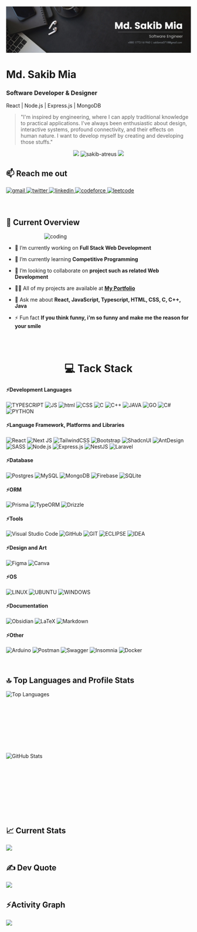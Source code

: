 ![Image](Banner.png)
# Md. Sakib Mia

### **Software Developer & Designer**
React | Node.js | Express.js | MongoDB 
<br/>
>
> "I'm inspired by engineering, where I can apply traditional knowledge to practical applications. I've always been enthusiastic about design, interactive systems, profound connectivity, and their effects on human nature. I want to develop myself by creating and developing those stuffs."

<p align="center"> <img src="https://media.giphy.com/media/iY8CRBdQXODJSCERIr/giphy.gif" width="30px"> <img src="https://komarev.com/ghpvc/?username=sakib-atreus&label=Profile%20views&color=brightgreen&style=plastic&" alt="sakib-atreus" /> <img src="https://media.giphy.com/media/iY8CRBdQXODJSCERIr/giphy.gif" width="30px"> </p>

## <h2 align="left"> :mailbox: Reach me out</h2>
<p align="left">
<a href="mailto:sakibmia0718@gmail.com" target="_blank">
<img src=https://img.shields.io/badge/Gmail-D14836?style=for-the-badge&logo=gmail&logoColor=white alt=gmail style="margin-bottom: 5px;" />
</a>
<a href="https://twitter.com/SamiulSakib7" target="_blank">
<img src=https://img.shields.io/badge/twitter-%2300acee.svg?&style=for-the-badge&logo=twitter&logoColor=white alt=twitter style="margin-bottom: 5px;" />
</a>
<a href="https://linkedin.com/in/sakib-atreus" target="_blank">
<img src=https://img.shields.io/badge/linkedin-%231E77B5.svg?&style=for-the-badge&logo=linkedin&logoColor=white alt=linkedin style="margin-bottom: 5px;" />
</a>
<!-- <a href="https://instagram.com/sakib_atreus" target="_blank">
<img src=https://img.shields.io/badge/instagram-%23000000.svg?&style=for-the-badge&logo=instagram&logoColor=white alt=instagram style="margin-bottom: 5px;" />
</a> -->
<!-- <a href="https://www.facebook.com/samiulislamsakib.77777" target="_blank">
<img src=https://img.shields.io/badge/facebook-%232E87FB.svg?&style=for-the-badge&logo=facebook&logoColor=white alt=facebook style="margin-bottom: 5px;" />
</a> -->
<a href="https://codeforces.com/profile/Sakib_Atreus" target="_blank">
<img src=https://img.shields.io/badge/Codeforces-1F8ACB.svg?style=for-the-badge&logo=Codeforces&logoColor=white alt=codeforce style="margin-bottom: 5px;" />
</a>
<a href="https://leetcode.com/u/sakibatreus/" target="_blank">
<img src=https://img.shields.io/badge/LeetCode-FFA116.svg?style=for-the-badge&logo=LeetCode&logoColor=white alt=leetcode style="margin-bottom: 5px;" />
</a>
</p>

<br />

## :eyes: Current Overview
<img align="right" alt="coding" width="400"  src="https://user-images.githubusercontent.com/74038190/221352989-518609ab-b4d1-459e-929f-a08cd2bd9b3c.gif">

<br />

- 🔭 I’m currently working on **Full Stack Web Development**

- 🌱 I’m currently learning **Competitive Programming**

- 👯 I’m looking to collaborate on **project such as related Web Development**

- 👨‍💻 All of my projects are available at **<a href="https://sakib-atreus.github.io/Sakib-Mia-Portfolio/" target="_blank">My Portfolio</a>**

- 💬 Ask me about **React, JavaScript, Typescript, HTML, CSS, C, C++, Java**

- ⚡ Fun fact **If you think funny, i'm so funny and make me the reason for your smile**

<br />
<br />

**<h1 style="font-weight: 700" align="center"> :computer: Tack Stack</h1>**

#### ⚡Development Languages
![TYPESCRIPT](https://img.shields.io/badge/TypeScript-007ACC?style=for-the-badge&logo=typescript&logoColor=white) 
![JS](https://img.shields.io/badge/JavaScript-F7DF1E.svg?style=for-the-badge&logo=JavaScript&logoColor=black) 
![html](https://img.shields.io/badge/HTML5-E34F26?style=for-the-badge&logo=html5&logoColor=white) 
![CSS](https://img.shields.io/badge/CSS3-1572B6?style=for-the-badge&logo=css3&logoColor=white) 
![C](https://img.shields.io/badge/C-00599C?style=for-the-badge&logo=c&logoColor=white) 
![C++](https://img.shields.io/badge/C%2B%2B-00599C?style=for-the-badge&logo=c%2B%2B&logoColor=white) 
![JAVA](https://img.shields.io/badge/Java-ED8B00?style=for-the-badge&logo=openjdk&logoColor=white) 
![GO](https://img.shields.io/badge/Go-00ADD8.svg?style=for-the-badge&logo=Go&logoColor=white) 
![C#](https://img.shields.io/badge/C%23-239120?style=for-the-badge&logo=c-sharp&logoColor=white) 
![PYTHON](https://img.shields.io/badge/Python-14354C?style=for-the-badge&logo=python&logoColor=white)

#### ⚡Language Framework, Platforms and Libraries
![React](https://img.shields.io/badge/React-61DAFB.svg?style=for-the-badge&logo=React&logoColor=black) 
![Next JS](https://img.shields.io/badge/Next.js-000000.svg?style=for-the-badge&logo=nextdotjs&logoColor=white)
![TailwindCSS](https://img.shields.io/badge/tailwindcss-%2338B2AC.svg?style=for-the-badge&logo=tailwind-css&logoColor=white) 
![Bootstrap](https://img.shields.io/badge/Bootstrap-7952B3.svg?style=for-the-badge&logo=Bootstrap&logoColor=white)
![ShadcnUI](https://img.shields.io/badge/shadcn/ui-000000.svg?style=for-the-badge&logo=shadcn/ui&logoColor=white)
![AntDesign](https://img.shields.io/badge/Ant%20Design-0170FE.svg?style=for-the-badge&logo=Ant-Design&logoColor=white)
![SASS](https://img.shields.io/badge/Sass-CC6699?style=for-the-badge&logo=sass&logoColor=white) 
![Node.js](https://img.shields.io/badge/Node.js-5FA04E.svg?style=for-the-badge&logo=nodedotjs&logoColor=white)
![Express.js](https://img.shields.io/badge/express.js-000000?style=for-the-badge&logo=express&logoColor=white) 
![NestJS](https://img.shields.io/badge/nestjs-E0234E?style=for-the-badge&logo=nestjs&logoColor=white)
![Laravel](https://img.shields.io/badge/laravel-%23FF2D20.svg?style=for-the-badge&logo=laravel&logoColor=white)

#### ⚡Database
![Postgres](https://img.shields.io/badge/PostgreSQL-4169E1.svg?style=for-the-badge&logo=PostgreSQL&logoColor=white)
![MySQL](https://img.shields.io/badge/MySQL-005C84?style=for-the-badge&logo=mysql&logoColor=white) 
![MongoDB](https://img.shields.io/badge/MongoDB-%234ea94b.svg?style=for-the-badge&logo=mongodb&logoColor=white) 
![Firebase](https://img.shields.io/badge/Firebase-039BE5?style=for-the-badge&logo=Firebase&logoColor=white) 
![SQLite](https://img.shields.io/badge/sqlite-%2307405e.svg?style=for-the-badge&logo=sqlite&logoColor=white)

#### ⚡ORM
![Prisma](https://img.shields.io/badge/Prisma-2D3748.svg?style=for-the-badge&logo=Prisma&logoColor=white)
![TypeORM](https://img.shields.io/badge/TypeORM-FE0803.svg?style=for-the-badge&logo=TypeORM&logoColor=white)
![Drizzle](https://img.shields.io/badge/Drizzle-C5F74F.svg?style=for-the-badge&logo=Drizzle&logoColor=black)


#### ⚡Tools
![Visual Studio Code](https://img.shields.io/badge/Visual%20Studio%20Code-0078d7.svg?style=for-the-badge&logo=visual-studio-code&logoColor=white) 
![GitHub](https://img.shields.io/badge/github-%23121011.svg?style=for-the-badge&logo=github&logoColor=white) 
![GIT](https://img.shields.io/badge/GIT-E44C30?style=for-the-badge&logo=git&logoColor=white) 
![ECLIPSE](https://img.shields.io/badge/Eclipse%20IDE-2C2255.svg?style=for-the-badge&logo=Eclipse-IDE&logoColor=white) 
![IDEA](https://img.shields.io/badge/IntelliJ%20IDEA-000000.svg?style=for-the-badge&logo=IntelliJ-IDEA&logoColor=white)

#### ⚡Design and Art
![Figma](https://img.shields.io/badge/Figma-F24E1E?style=for-the-badge&logo=figma&logoColor=white) 
![Canva](https://img.shields.io/badge/Canva-00C4CC.svg?style=for-the-badge&logo=Canva&logoColor=white)

#### ⚡OS
![LINUX](https://img.shields.io/badge/Linux-FCC624?style=for-the-badge&logo=linux&logoColor=black) 
![UBUNTU](https://img.shields.io/badge/Ubuntu-E95420?style=for-the-badge&logo=ubuntu&logoColor=white) 
![WINDOWS](https://img.shields.io/badge/Windows-0078D6?style=for-the-badge&logo=windows&logoColor=white)

#### ⚡Documentation
![Obsidian](https://img.shields.io/badge/Obsidian-%23483699.svg?style=for-the-badge&logo=obsidian&logoColor=white) 
![LaTeX](https://img.shields.io/badge/latex-%23008080.svg?style=for-the-badge&logo=latex&logoColor=white) 
![Markdown](https://img.shields.io/badge/Markdown-000000.svg?style=for-the-badge&logo=Markdown&logoColor=white)

#### ⚡Other
![Arduino](https://img.shields.io/badge/-Arduino-00979D?style=for-the-badge&logo=Arduino&logoColor=white) 
![Postman](https://img.shields.io/badge/Postman-FF6C37?style=for-the-badge&logo=postman&logoColor=white) 
![Swagger](https://img.shields.io/badge/-Swagger-%23Clojure?style=for-the-badge&logo=swagger&logoColor=white)
![Insomnia](https://img.shields.io/badge/Insomnia-4000BF.svg?style=for-the-badge&logo=Insomnia&logoColor=white)
![Docker](https://img.shields.io/badge/docker-%230db7ed.svg?style=for-the-badge&logo=docker&logoColor=white)

<br />

## 🔝 Top Languages and Profile Stats
<div style="display: flex; justify-content: space-between; flex-wrap: wrap;">
  <img style="width: 30em; height: 12em; margin-right: 10px;" src="https://github-readme-stats.vercel.app/api/top-langs?username=sakib-atreus&show_icons=true&locale=en&layout=compact&&theme=react" alt="Top Languages">
  <img style="width: 30em; height: 12em;" src="https://github-readme-stats.vercel.app/api?username=sakib-atreus&show_icons=true&locale=en&theme=react" alt="GitHub Stats">
</div>


## :chart_with_upwards_trend: Current Stats
  ![](https://github-readme-streak-stats.herokuapp.com/?user=sakib-atreus&theme=ocean-gradient&width=13em)


## ✍️ Dev Quote
![](https://quotes-github-readme.vercel.app/api?type=horizontal&theme=react-dark)

<h2 align="left">⚡Activity Graph</h2>
<img align="center" height="280em" src="https://github-readme-activity-graph.vercel.app/graph?username=sakib-atreus&theme=react-dark"/>


